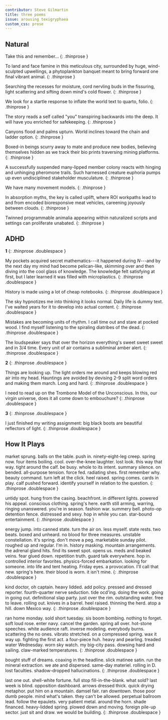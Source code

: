 ```yaml
---
contributor: Steve Gilmartin
title: three poems
issue: arousing texigryphaea
custom_css: prose
---
```


## Natural

Take this and remember...
{: .thinprose }

To land and face famine in this meticulous city, surrounded by
huge, wind-sculpted upwellings, a phytoplankton banquet meant to
bring forward one final vibrant animal.
{: .thinprose }

Searching the recesses for moisture, cord nervling buds in the
fissuring, light scattering and sifting down mind's cold flower.
{: .thinprose }

We look for a startle response to inflate the world text to
quarto, folio.
{: .thinprose }

The story reads a self called "you" transpiring backwards into
the deep. It will have you enriched for safekeeping.
{: .thinprose }

Canyons flood and palms upturn. World inclines toward the chain
and ladder option.
{: .thinprose }

Boxed-in beings scurry away to mate and produce new bodies,
believing themselves hidden as we track their bio prints
traversing mining platforms.
{: .thinprose }

A successfully suspended many-lipped member colony reacts with
hinging and unhinging pheromone trails. Such harnessed creature
euphoria pumps up even undisciplined stakeholder musculature.
{: .thinprose }

We have many movement models.
{: .thinprose }

In absorption myths, the key is called uplift, where ROI
workpaths lead to and from encoded bioresponsive meat vehicles,
careening joyously between clouds.
{: .thinprose }

Twinned programmable animalia appearing within naturalized
scripts and settings can proliferate unabated.
{: .thinprose }

## ADHD

**1**
{: .thinprose .doublespace }

My pockets acquired secret mathematics---it happened during
*N*---and by the next day my mind had become pelican-like,
skimming over and then diving into the cool glass of knowledge.
The knowledge felt satisfying at first, but I later learned it
was filled with microplastics.
{: .thinprose .doublespace }

History is made using a lot of cheap notebooks.
{: .thinprose .doublespace }

The sky hypnotizes me into thinking it looks normal. Daily life
is dummy text. I've waited years for it to develop into actual
content.
{: .thinprose .doublespace }

Mistakes are becoming units of rhythm. I call time out and stare
at pocked wood. I find myself listening to the spiraling
diatribes of the dead.
{: .thinprose .doublespace }

The loudspeaker says that over the horizon everything's sweet
sweet sweet and in 3/4 time. Every unit of air contains a
subliminal amber alert.
{: .thinprose .doublespace }

**2**
{: .thinprose .doublespace }

Things are looking up. The light orders me around and keeps
blowing red air into my head. Hauntings are avoided by devising
2-9 split word orders and making them march. Long and hard.
{: .thinprose .doublespace }

I need to read up on the Trombone Model of the Unconscious. In
this, our virgin universe, does it all come down to embouchure?
{: .thinprose .doublespace }

**3**
{: .thinprose .doublespace }

I just finished my writing assignment: big black boots are
beautiful reflectors of light.
{: .thinprose .doublespace }

## How It Plays

market sprung. balls on the table. push in. ninety-eight-leg
creep. spring now. four items boiling. cool. over-the-knee
laughter. lost look. this way that way. tight around the calf. be
busy. whole to its intent. summary silence. on bended.
all-purpose tension. force fed. radiating shes. first remember
why. beauty command. turn left at the click. heel raised. spring
comes. cards in play. calf pushed forward. identify yourself in
relation to the question.
{: .thinprose .doublespace }

untidy spot. hung from the casing. beachfront. in different
lights. powered his appeal. conscious clothing. spring's here.
earth still arming, warring, ringing unanswered. you're in
season. fashion war. summery bell. photo-op detention fence.
distressed and sexy. hop in while you can. star-bound
entertainment.
{: .thinprose .doublespace }

energy jump. into canned state. turn the air on. less myself.
state rests. two beats. boxed and unheard. no blood for three
measures. unstable constellation. it's spring. don't move a peg.
marketable sunday pilot. roughed up and regular. I'm in. history
masking. mountain arrangements. the adrenal gland hits. find its
sweet spot. opens us. meds and beaked veins. fear glued down.
repetition truth. guard talk everywhere. hop in. controlled
interior favorites. physics-forced embarkation. looking for
someone. into life and tent heating. Friday eyes. a provocation.
I'll call that new. spring's here. their blood is worn. it isn't
mine.
{: .thinprose .doublespace }

kind doctor, oh captain. heavy lidded. add policy. pressed and
dressed reporter. fourth-quarter nerve seduction. tide ocd'ing.
doing the work. going in going out. definitional slap party. just
over the rim. outstanding water. free to leave. rolling out.
knives in a barrel. heel raised. thinning the herd. atop a hill.
down Mexico way.
{: .thinprose .doublespace }

ran home monday. sold short tuesday. sis boom bombing. nothing to
forget. soft loud rose. enter navy. cancel the garden. spring all
over. hot-stone speeches. white audience raft. inverse modeling.
everybody burns. scattering the no ones. vibrato stretched. on a
compressed spring. wax it way up. fighting the first act. a
four-piece huh. heavy and pearling. treaded water Wednesday. worn
sky watch. my big-city pass. dowsing hard and sailing.
claw-marked temperatures.
{: .thinprose .doublespace }

bought stuff of dreams. coaxing in the headline. slick matinee
satin. run the mineral extraction. we ate and dispersed. same-day
materiel. rolling in D. lost faculties. shadow-dropped
hallucinations.
{: .thinprose .doublespace }

last one out. shell-white fortune. full stop fill-in-the-blank.
what sold? last week is blind. opposition dashboard. arrows
dressed thick. quick drying metaphor. put him on a mountain.
damsel fair. ran downtown. those poor dumb people. mind what's
taken. they can't be allowed. perpetual ballroom lead. follow the
epaulets. very patient metal. around the horn. shade financed.
heavy-lidded spring. plowed down and moving. foreign pile-up
sector. just sit and draw. we would be building.
{: .thinprose .doublespace }
